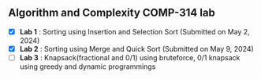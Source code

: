 ## Algorithm and Complexity COMP-314 lab

- [x] **Lab 1** : Sorting using Insertion and Selection Sort (Submitted on May 2, 2024)
- [x] **Lab 2** : Sorting using Merge and Quick Sort (Submitted on May 9, 2024)
- [ ] **Lab 3** : Knapsack(fractional and 0/1) using bruteforce, 0/1 knapsack using greedy and dynamic programmings
